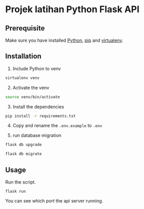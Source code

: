 # Projek latihan Python Flask API 

## Prerequisite

Make sure you have installed [Python](https://www.python.org/), [pip](https://pip.pypa.io/en/stable/installing/) and [virtualenv](https://virtualenv.pypa.io/en/latest/installation.html).

## Installation

1. Include Python to venv

```bash
virtualenv venv
```

2. Activate the venv

```bash
source venv/bin/activate
```

3. Install the dependencies

```bash
pip install -r requirements.txt
```

4. Copy and rename the `.env.example` to `.env`

5. run database migration 
```bash
flask db upgrade
```
```bash
flask db migrate
```

## Usage

Run the script.

```
flask run
```

You can see which port the api server running.
